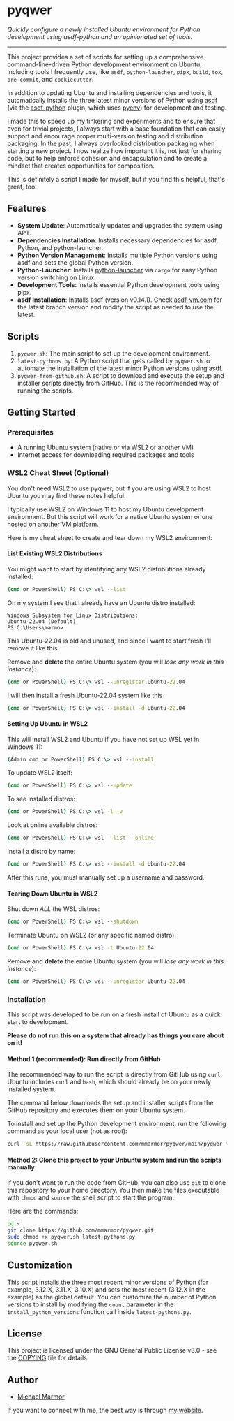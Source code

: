 # pyqwer

*Quickly configure a newly installed Ubuntu environment for Python development using asdf-python and an opinionated set of tools.*

----

This project provides a set of scripts for setting up a comprehensive command-line-driven Python development environment on Ubuntu, including tools I frequently use, like `asdf`, `python-launcher`, `pipx`, `build`, `tox`, `pre-commit`, and `cookiecutter`.

In addition to updating Ubuntu and installing dependencies and tools, it automatically installs the three latest minor versions of Python using [asdf](https://asdf-vm.com/) (via the [asdf-python](https://github.com/asdf-community/asdf-python) plugin, which uses [pyenv](https://github.com/pyenv/pyenv)) for development and testing.

I made this to speed up my tinkering and experiments and to ensure that even for trivial projects, I always start with a base foundation that can easily support and encourage proper multi-version testing and distribution packaging. In the past, I always overlooked distribution packaging when starting a new project. I now realize how important it is, not just for sharing code, but to help enforce cohesion and encapsulation and to create a mindset that creates opportunities for composition.

This is definitely a script I made for myself, but if you find this helpful, that's great, too!

## Features

- **System Update**: Automatically updates and upgrades the system using APT.
- **Dependencies Installation**: Installs necessary dependencies for asdf, Python, and python-launcher.
- **Python Version Management**: Installs multiple Python versions using asdf and sets the global Python version.
- **Python-Launcher**: Installs [python-launcher](https://python-launcher.app/) via `cargo` for easy Python version switching on Linux.
- **Development Tools**: Installs essential Python development tools using pipx.
- **asdf Installation**: Installs asdf (version v0.14.1). Check [asdf-vm.com](https://asdf-vm.com/guide/getting-started.html#_2-download-asdf) for the latest branch version and modify the script as needed to use the latest.

## Scripts

1. `pyqwer.sh`: The main script to set up the development environment.
2. `latest-pythons.py`: A Python script that gets called by `pyqwer.sh` to automate the installation of the latest minor Python versions using asdf.
3. `pyqwer-from-github.sh`: A script to download and execute the setup and installer scripts directly from GitHub. This is the recommended way of running the scripts.

## Getting Started

### Prerequisites

- A running Ubuntu system (native or via WSL2 or another VM)
- Internet access for downloading required packages and tools

### WSL2 Cheat Sheet (Optional)

You don't need WSL2 to use pyqwer, but if you are using WSL2 to host Ubuntu you may find these notes helpful.

I typically use WSL2 on Windows 11 to host my Ubuntu development environment. But this script will work for a native Ubuntu system or one hosted on another VM platform.

Here is my cheat sheet to create and tear down my WSL2 environment:

#### List Existing WSL2 Distributions

You might want to start by identifying any WSL2 distributions already installed:

```cmd
(cmd or PowerShell) PS C:\> wsl --list
```

On my system I see that I already have an Ubuntu distro installed:

```PS C:\Users\marmo> wsl --list
Windows Subsystem for Linux Distributions:
Ubuntu-22.04 (Default)
PS C:\Users\marmo>
```

This Ubuntu-22.04 is old and unused, and since I want to start fresh I'll remove it like this

Remove and **delete** the entire Ubuntu system (you will *lose any work in this instance*):

```cmd
(cmd or PowerShell) PS C:\> wsl --unregister Ubuntu-22.04
```

I will then install a fresh Ubuntu-22.04 system like this

```cmd
(cmd or PowerShell) PS C:\> wsl --install -d Ubuntu-22.04
```

#### Setting Up Ubuntu in WSL2

This will install WSL2 and Ubuntu if you have not set up WSL yet in Windows 11:

```cmd
(Admin cmd or PowerShell) PS C:\> wsl --install
```

To update WSL2 itself:

```cmd
(cmd or PowerShell) PS C:\> wsl --update
```

To see installed distros:

```cmd
(cmd or PowerShell) PS C:\> wsl -l -v
```

Look at online available distros:

```cmd
(cmd or PowerShell) PS C:\> wsl --list --online
```

Install a distro by name:

```cmd
(cmd or PowerShell) PS C:\> wsl --install -d Ubuntu-22.04
```

After this runs, you must manually set up a username and password.

#### Tearing Down Ubuntu in WSL2

Shut down *ALL* the WSL distros:

```cmd
(cmd or PowerShell) PS C:\> wsl --shutdown
```

Terminate Ubuntu on WSL2 (or any specific named distro):

```cmd
(cmd or PowerShell) PS C:\> wsl -t Ubuntu-22.04
```

Remove and **delete** the entire Ubuntu system (you will *lose any work in this instance*):

```cmd
(cmd or PowerShell) PS C:\> wsl --unregister Ubuntu-22.04
```

### Installation

This script was developed to be run on a fresh install of Ubuntu as a quick start to development.

**Please do not run this on a system that already has things you care about on it!**

#### Method 1 (recommended): Run directly from GitHub

The recommended way to run the script is directly from GitHub using `curl`. Ubuntu includes `curl` and `bash`, which should already be on your newly installed system.

The command below downloads the setup and installer scripts from the GitHub repository and executes them on your Ubuntu system.

To install and set up the Python development environment, run the following command as your local user (not as root):

```bash
curl -sL https://raw.githubusercontent.com/mmarmor/pyqwer/main/pyqwer-from-github.sh | bash
```

#### Method 2: Clone this project to your Unbuntu system and run the scripts manually

If you don't want to run the code from GitHub, you can also use `git` to clone this repository to your home directory. You then make the files executable with `chmod` and `source` the shell script to start the program.

Here are the commands:

```bash
cd ~
git clone https://github.com/mmarmor/pyqwer.git
sudo chmod +x pyqwer.sh latest-pythons.py
source pyqwer.sh
```

## Customization

This script installs the three most recent minor versions of Python (for example, 3.12.X, 3.11.X, 3.10.X) and sets the most recent (3.12.X in the example) as the global default. You can customize the number of Python versions to install by modifying the `count` parameter in the `install_python_versions` function call inside `latest-pythons.py`.

## License

This project is licensed under the GNU General Public License v3.0 - see the [COPYING](COPYING) file for details.

## Author

- [Michael Marmor](https://michaelmarmor.com/)

If you want to connect with me, the best way is through [my website](https://michaelmarmor.com/).
